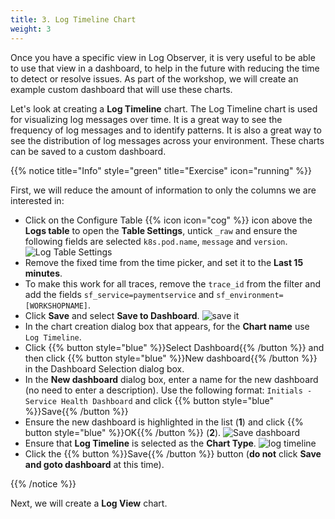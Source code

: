 ```yaml
---
title: 3. Log Timeline Chart
weight: 3
---
```


Once you have a specific view in Log Observer, it is very useful to be able to use that view in a dashboard, to help in the future with reducing the time to detect or resolve issues. As part of the workshop, we will create an example custom dashboard that will use these charts.

Let's look at creating a **Log Timeline** chart. The Log Timeline chart is used for visualizing log messages over time. It is a great way to see the frequency of log messages and to identify patterns. It is also a great way to see the distribution of log messages across your environment. These charts can be saved to a custom dashboard.

{{% notice title="Info" style="green" title="Exercise" icon="running" %}}

First, we will reduce the amount of information to only the columns we are interested in:

* Click on the Configure Table {{% icon icon="cog" %}} icon above the **Logs table** to open the **Table Settings**, untick `_raw` and ensure the following fields are selected `k8s.pod.name`, `message` and `version`.
  ![Log Table Settings](../images/log-observer-table.png)
* Remove the fixed time from the time picker, and set it to the **Last 15 minutes**.
* To make this work for all traces, remove the `trace_id` from the filter and add the fields `sf_service=paymentservice` and `sf_environment=[WORKSHOPNAME]`.
* Click **Save** and select **Save to Dashboard**.
  ![save it](../images/save-query.png)
* In the chart creation dialog box that appears, for the **Chart name** use `Log Timeline`.
* Click {{% button style="blue" %}}Select Dashboard{{% /button %}} and then click {{% button style="blue" %}}New dashboard{{% /button %}} in the Dashboard Selection dialog box.
* In the **New dashboard** dialog box, enter a name for the new dashboard (no need to enter a description). Use the following format: `Initials - Service Health Dashboard` and click {{% button style="blue" %}}Save{{% /button %}}
* Ensure the new dashboard is highlighted in the list (**1**) and click {{% button style="blue" %}}OK{{% /button %}} (**2**).
  ![Save dashboard](../images/dashboard-save.png)
* Ensure that **Log Timeline** is selected as the **Chart Type**.
  ![log timeline](../images/log-timeline.png?classes=left&width=25vw)
* Click the {{% button %}}Save{{% /button %}} button (**do not** click **Save and goto dashboard** at this time).

{{% /notice %}}

Next, we will create a **Log View** chart.
